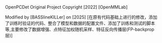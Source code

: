 OpenPCDet Original Project
Copyright [2022] [OpenMMLab]

Modified by [BASSlineKILLer] on [2025]
[在原有代码基础上进行的修改，添加了训练时验证的代码、整合了模型和数据的配置文件、添加了训练和测试的脚本等,主要修改了数据增强、点特征加权随机采样、特征反向传播层(FP-backprop层)]